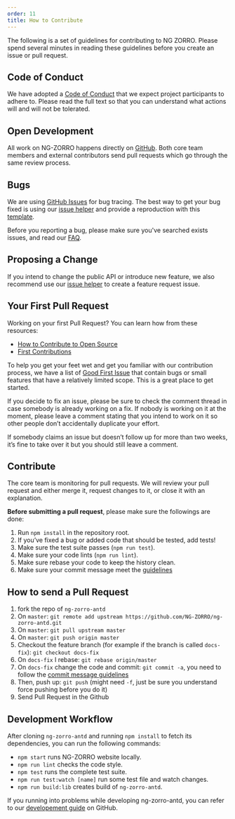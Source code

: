 ```yaml
---
order: 11
title: How to Contribute
---
```


The following is a set of guidelines for contributing to NG ZORRO. Please spend several minutes in reading these guidelines before you create an issue or pull request.

## Code of Conduct

We have adopted a [Code of Conduct](https://github.com/NG-ZORRO/ng-zorro-antd/blob/master/CODE_OF_CONDUCT.md) that we expect project participants to adhere to. Please read the full text so that you can understand what actions will and will not be tolerated.

## Open Development

All work on NG-ZORRO happens directly on [GitHub](https://github.com/NG-ZORRO/ng-zorro-antd). Both core team members and external contributors send pull requests which go through the same review process.

## Bugs

We are using [GitHub Issues](https://github.com/NG-ZORRO/ng-zorro-antd/issues) for bug tracing. The best way to get your bug fixed is using our [issue helper](https://ng.ant.design/issue-helper/#/en) and provide a reproduction with this [template](https://stackblitz.com/edit/ng-zorro-antd-ivy).

Before you reporting a bug, please make sure you've searched exists issues, and read our [FAQ](docs/faq/en).

## Proposing a Change

If you intend to change the public API or introduce new feature, we also recommend use our [issue helper](https://ng.ant.design/issue-helper/#/en) to create a feature request issue.

## Your First Pull Request

Working on your first Pull Request? You can learn how from these resources:

* [How to Contribute to Open Source](https://opensource.guide/how-to-contribute/)
* [First Contributions](https://github.com/firstcontributions/first-contributions)

To help you get your feet wet and get you familiar with our contribution process, we have a list of [Good First Issue](https://github.com/NG-ZORRO/ng-zorro-antd/labels/good%20first%20issue) that contain bugs or small features that have a relatively limited scope. This is a great place to get started.

If you decide to fix an issue, please be sure to check the comment thread in case somebody is already working on a fix. If nobody is working on it at the moment, please leave a comment stating that you intend to work on it so other people don’t accidentally duplicate your effort.

If somebody claims an issue but doesn’t follow up for more than two weeks, it’s fine to take over it but you should still leave a comment.

## Contribute

The core team is monitoring for pull requests. We will review your pull request and either merge it, request changes to it, or close it with an explanation.

**Before submitting a pull request**, please make sure the followings are done:

1. Run `npm install` in the repository root.
2. If you’ve fixed a bug or added code that should be tested, add tests!
3. Make sure the test suite passes (`npm run test`).
4. Make sure your code lints (`npm run lint`).
5. Make sure rebase your code to keep the history clean.
6. Make sure your commit message meet the [guidelines](https://github.com/NG-ZORRO/ng-zorro-antd/blob/master/CONTRIBUTING.md#-commit-message-guidelines)

## How to send a Pull Request

1. fork the repo of `ng-zorro-antd`
2. On `master`: `git remote add upstream https://github.com/NG-ZORRO/ng-zorro-antd.git`
3. On `master`: `git pull upstream master`
4. On `master`: `git push origin master`
5. Checkout the feature branch (for example if the branch is called `docs-fix`): `git checkout docs-fix`
6. On `docs-fix` I rebase: `git rebase origin/master`
7. On `docs-fix` change the code and commit: `git commit -a`, you need to follow the [commit message guidelines](https://github.com/NG-ZORRO/ng-zorro-antd/blob/master/CONTRIBUTING.md#-commit-message-guidelines)
8. Then, push up: `git push` (might need `-f`, just be sure you understand force pushing before you do it)
9. Send Pull Request in the Github

## Development Workflow

After cloning `ng-zorro-antd` and running `npm install` to fetch its dependencies, you can run the following commands:

* `npm start` runs NG-ZORRO website locally.
* `npm run lint` checks the code style.
* `npm test` runs the complete test suite.
* `npm run test:watch [name]` run some test file and watch changes.
* `npm run build:lib` creates build of `ng-zorro-antd`.

If you running into problems while developing ng-zorro-antd, you can refer to our [developement guide](https://github.com/NG-ZORRO/ng-zorro-antd/wiki/Development-Guide) on GitHub.

